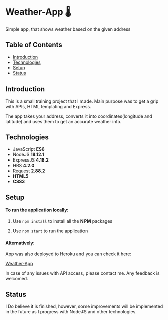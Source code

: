 # Weather-App 🌡️
Simple app, that shows weather based on the given address 
## Table of Contents
+ [Introduction](#Introduction)  
+ [Technologies](#Technologies)
+ [Setup](#Setup) 
+ [Status](#Status) 
## Introduction
 This is a small training project that I made. Main purpose was to get a grip with APIs, HTML templating and Express.
 
 The app takes your address, converts it into coordinates(longitude and latitude) and uses them to get an accurate weather info.
## Technologies
 + JavaScript **ES6**
 + NodeJS **18.12.1**
 + ExpressJS **4.18.2**
 + HBS **4.2.0**
 + Request **2.88.2**
 + **HTML5**
 + **CSS3**
 
## Setup
 #### To run the application locally:
 
 1. Use ```npm install``` to install all the **NPM** packages
 
 2. Use ```npm start``` to run the application
 
 #### Alternatively:
 
 App was also deployed to Heroku and you can check it here:
 
[Weather-App]( https://stserb-weather-application.herokuapp.com/)

In case of any issues with API access, please contact me. Any feedback is welcomed.

## Status

I Do believe it is finished, however, some improvements will be implemented in the future as I progress with NodeJS and other technologies.
